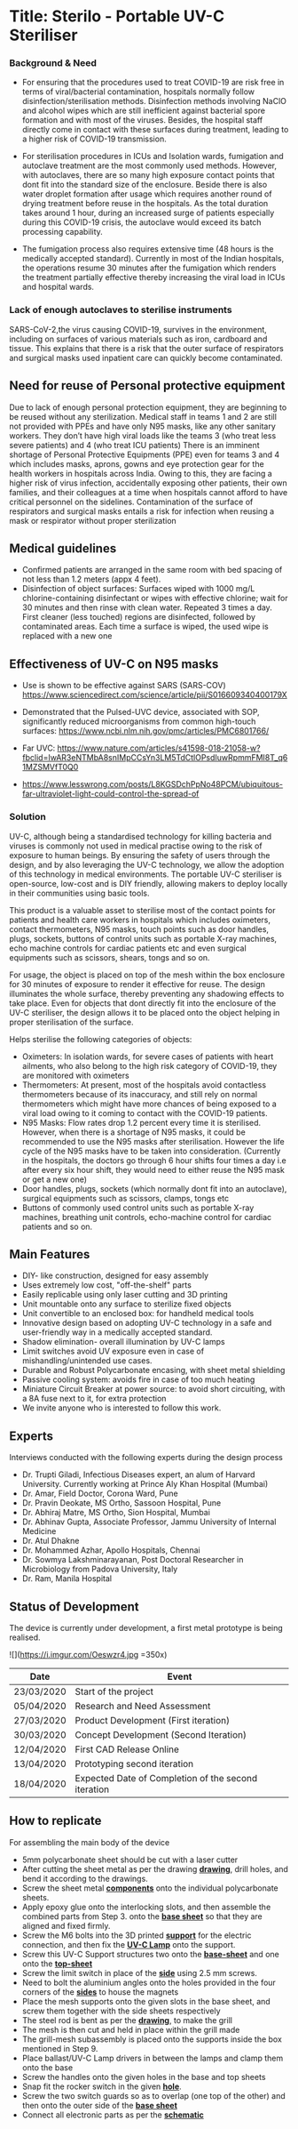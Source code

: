 
# Title: Sterilo - Portable UV-C Steriliser


### Background & Need
- For ensuring that the procedures used to treat COVID-19 are risk free in terms of viral/bacterial contamination, hospitals normally follow disinfection/sterilisation methods. Disinfection methods involving NaClO and alcohol wipes which are still inefficient against bacterial spore formation and with most of the viruses. Besides, the hospital staff directly come in contact with these surfaces during treatment, leading to a higher risk of COVID-19 transmission.

- For sterilisation procedures in ICUs and Isolation wards, fumigation and autoclave treatment are the most commonly used methods. However, with autoclaves, there are so many high exposure contact points that dont fit into the standard size of the enclosure. Beside there is also water droplet formation after usage which requires another round of drying treatment before reuse in the hospitals. As the total duration takes around 1 hour, during an increased surge of patients especially during this COVID-19 crisis, the autoclave would exceed its batch processing capability.

- The fumigation process also requires extensive time (48 hours is the medically accepted standard). Currently in most of the Indian hospitals, the operations resume 30 minutes after the fumigation which renders the treatment partially effective thereby increasing the viral load in ICUs and hospital wards.

### Lack of enough autoclaves to sterilise instruments

SARS-CoV-2,the virus causing COVID-19, survives in the environment, including on surfaces of various materials such as iron, cardboard and tissue. This explains that there is a risk that the outer surface of respirators and surgical masks used inpatient care can quickly become contaminated.

## Need for reuse of Personal protective equipment

Due to lack of enough personal protection equipment, they are beginning to be reused without any sterilization. Medical staff in teams 1 and 2 are still not provided with PPEs and have only N95 masks, like any other sanitary workers. They don’t have high viral loads like the teams 3 (who treat less severe patients) and 4 (who treat ICU patients) There is an imminent shortage of Personal Protective Equipments (PPE) even for teams 3 and 4 which includes masks, aprons, gowns and eye protection gear for the health workers in hospitals across India. Owing to this, they are facing a higher risk of virus infection, accidentally exposing other patients, their own families, and their colleagues at a time when hospitals cannot afford to have critical personnel on the sidelines. Contamination of the surface of respirators and surgical masks entails a risk for infection when reusing a mask or respirator without proper sterilization

## Medical guidelines

- Confirmed patients are arranged in the same room with bed spacing of not less than 1.2 meters (appx 4 feet).
- Disinfection of object surfaces: Surfaces wiped with 1000 mg/L chlorine-containing disinfectant or wipes with effective chlorine; wait for 30 minutes and then rinse with clean water. Repeated 3 times a day. First cleaner (less touched) regions are disinfected, followed by contaminated areas. Each time a surface is wiped, the used wipe is replaced with a new one


## Effectiveness of UV-C on N95 masks

- Use is shown to be effective against SARS (SARS-COV) https://www.sciencedirect.com/science/article/pii/S016609340400179X

- Demonstrated that the Pulsed-UVC device, associated with SOP, significantly reduced microorganisms from common high-touch surfaces: https://www.ncbi.nlm.nih.gov/pmc/articles/PMC6801766/

- Far UVC: https://www.nature.com/articles/s41598-018-21058-w?fbclid=IwAR3eNTMbA8snIMpCCsYn3LM5TdCtlOPsdIuwRpmmFMI8T_q61MZSMVfT0Q0

- https://www.lesswrong.com/posts/L8KGSDchPpNo48PCM/ubiquitous-far-ultraviolet-light-could-control-the-spread-of

### Solution
UV-C, although being a standardised technology for killing bacteria and viruses is commonly not used in medical practise owing to the risk of exposure to human beings. By ensuring the safety of users through the design, and by also leveraging the UV-C technology, we allow the adoption of this technology in medical environments. The portable UV-C steriliser is open-source, low-cost and is DIY friendly, allowing makers to deploy locally in their communities using basic tools.

This product is a valuable asset to sterilise most of the contact points for patients and health care workers in hospitals which includes oximeters, contact thermometers, N95 masks, touch points such as door handles, plugs, sockets, buttons of control units such as portable X-ray machines, echo machine controls for cardiac patients etc and even surgical equipments such as scissors, shears, tongs and so on.

For usage, the object is placed on top of the mesh within the box enclosure for 30 minutes of exposure to render it effective for reuse. The design illuminates the whole surface, thereby preventing any shadowing effects to take place. Even for objects that dont directly fit into the enclosure of the UV-C steriliser, the design allows it to be placed onto the object helping in proper sterilisation of the surface.

Helps sterilise the following categories of objects:

- Oximeters: In isolation wards, for severe cases of patients with heart ailments, who also belong to the high risk category of COVID-19, they are monitored with oximeters
- Thermometers: At present, most of the hospitals avoid contactless thermometers because of its inaccuracy, and still rely on normal thermometers which might have more chances of being exposed to a viral load owing to it coming to contact with the COVID-19 patients.
-  N95 Masks: Flow rates drop 1.2 percent every time it is sterilised. However, when there is a shortage of N95 masks, it could be recommended to use the N95 masks after sterilisation. However the life cycle of the N95 masks have to be taken into consideration. (Currently in the hospitals, the doctors go through 6 hour shifts four times a day i.e after every six hour shift, they would need to either reuse the N95 mask or get a new one)
-  Door handles, plugs, sockets (which normally dont fit into an autoclave), surgical equipments such as scissors, clamps, tongs etc
- Buttons of commonly used control units such as portable X-ray machines, breathing unit controls, echo-machine control for cardiac patients and so on.


## Main Features

- DIY- like construction, designed for easy assembly 
- Uses extremely low cost, "off-the-shelf" parts
- Easily replicable using only laser cutting and 3D printing
- Unit mountable onto any surface to sterilize fixed objects
- Unit convertible to an enclosed box: for handheld medical tools
- Innovative design based on adopting UV-C technology in a safe and user-friendly way in a medically accepted standard.
- Shadow elimination- overall illumination by UV-C lamps
- Limit switches avoid UV exposure even in case of mishandling/unintended use cases.
- Durable and Robust Polycarbonate encasing, with sheet metal shielding
- Passive cooling system: avoids fire in case of too much heating
- Miniature Circuit Breaker at power source: to avoid short circuiting, with a 8A fuse next to it, for extra protection
- We invite anyone who is interested to follow this work.


## Experts

Interviews conducted with the following experts during the design process

- Dr. Trupti Giladi, Infectious Diseases expert, an alum of Harvard University. Currently working at Prince Aly Khan Hospital (Mumbai)
- Dr. Amar, Field Doctor, Corona Ward, Pune
- Dr. Pravin Deokate, MS Ortho, Sassoon Hospital, Pune
- Dr. Abhiraj Matre, MS Ortho, Sion Hospital, Mumbai
- Dr. Abhinav Gupta, Associate Professor, Jammu University of Internal Medicine
- Dr. Atul Dhakne
- Dr. Mohammed Azhar, Apollo Hospitals, Chennai
- Dr. Sowmya Lakshminarayanan, Post Doctoral Researcher in Microbiology from Padova University, Italy
- Dr. Ram, Manila Hospital

## Status of Development

The device is currently under development, a first metal prototype is being realised.

![](https://i.imgur.com/Oeswzr4.jpg =350x)

| Date   | Event |
| ----------- | ---------- |
| 23/03/2020  | Start of the project  |
| 05/04/2020  | Research and Need Assessment  |
| 27/03/2020  | Product Development (First iteration)  |
| 30/03/2020  | Concept Development (Second Iteration) |
| 12/04/2020  | First CAD Release Online |
| 13/04/2020  | Prototyping second iteration |
| 18/04/2020  | Expected Date of Completion of the second iteration |

## How to replicate 

For assembling the main body of the device
- 5mm polycarbonate sheet should be cut with a laser cutter
- After cutting the sheet metal as per the drawing [**drawing**](https://www.ohwr.org/project/openbreath/tree/master/CAD/DXF), drill holes, and bend it according to the drawings.
- Screw the sheet metal [**components**](https://www.ohwr.org/project/openbreath/tree/master/CAD/DXF) onto the individual polycarbonate sheets.
- Apply epoxy glue onto the interlocking slots, and then assemble the combined parts from Step 3. onto the [**base sheet**](https://www.ohwr.org/project/openbreath/tree/master/CAD/DXF) so that they are aligned and fixed firmly.
- Screw the M6 bolts into the 3D printed [**support**](https://www.ohwr.org/project/openbreath/tree/master/CAD/DXF) for the electric connection, and then fix the [**UV-C Lamp**](https://www.ohwr.org/project/openbreath/tree/master/CAD/DXF) onto the support.
- Screw this UV-C Support structures two onto the [**base-sheet**](https://www.ohwr.org/project/openbreath/tree/master/CAD/DXF) and one onto the [**top-sheet**](https://www.ohwr.org/project/openbreath/tree/master/CAD/DXF)
- Screw the limit switch in place of the [**side**](https://www.ohwr.org/project/openbreath/tree/master/CAD/DXF) using 2.5 mm screws.
- Need to bolt the aluminium angles onto the holes provided in the four corners of the [**sides**](https://www.ohwr.org/project/openbreath/tree/master/CAD/DXF) to house the magnets
- Place the mesh supports onto the given slots in the base sheet, and screw them together with the side sheets respectively
- The steel rod is bent as per the [**drawing**](https://www.ohwr.org/project/openbreath/tree/master/CAD/DXF), to make the grill
- The mesh is then cut and held in place within the grill made 
- The grill-mesh subassembly is placed onto the supports inside the box mentioned in Step 9.
- Place ballast/UV-C Lamp drivers in between the lamps and clamp them onto the base
- Screw the handles onto the given holes in the base and top sheets
- Snap fit the rocker switch in the given [**hole**](https://www.ohwr.org/project/openbreath/tree/master/CAD/DXF). 
- Screw the two switch guards so as to overlap (one top of the other) and then onto the outer side of the [**base sheet**](https://www.ohwr.org/project/openbreath/tree/master/CAD/DXF)
- Connect all electronic parts as per the [**schematic**](https://www.ohwr.org/project/openbreath/tree/master/CAD/DXF)






<!-- # Steps to start documenting the equipment/design you found and chose 
[See this documentation example](https://github.com/CombatCovid/medical-shields-for-3d-printing). You can also download it to see the final result.
1. Download or clone this template to start documenting easily
2. Fill in the source files like STLS, CAD, etc inside

3. Use this one template to create new designs documentation
- Inside docs write down a simple README in language of choice.
- Put in the README.md the reference whre you got the source from to follow up.
- Write down steps to replicate if necessesary as well as guides in sequence.
If this part becomes difficult ask for help here in the [`#how-to-document-designs` channel ](https://discord.gg/QrAyWF)
 -->
